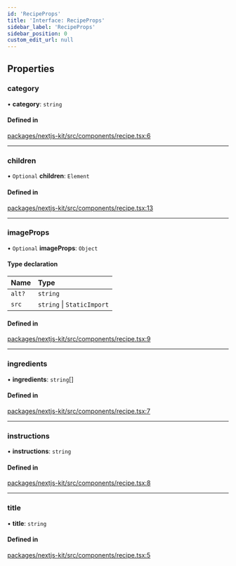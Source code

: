 ```yaml
---
id: 'RecipeProps'
title: 'Interface: RecipeProps'
sidebar_label: 'RecipeProps'
sidebar_position: 0
custom_edit_url: null
---
```


## Properties

### category

• **category**: `string`

#### Defined in

[packages/nextjs-kit/src/components/recipe.tsx:6](https://github.com/pantheon-systems/decoupled-kit-js/blob/ddd6c3538/packages/nextjs-kit/src/components/recipe.tsx#L6)

---

### children

• `Optional` **children**: `Element`

#### Defined in

[packages/nextjs-kit/src/components/recipe.tsx:13](https://github.com/pantheon-systems/decoupled-kit-js/blob/ddd6c3538/packages/nextjs-kit/src/components/recipe.tsx#L13)

---

### imageProps

• `Optional` **imageProps**: `Object`

#### Type declaration

| Name   | Type                       |
| :----- | :------------------------- |
| `alt?` | `string`                   |
| `src`  | `string` \| `StaticImport` |

#### Defined in

[packages/nextjs-kit/src/components/recipe.tsx:9](https://github.com/pantheon-systems/decoupled-kit-js/blob/ddd6c3538/packages/nextjs-kit/src/components/recipe.tsx#L9)

---

### ingredients

• **ingredients**: `string`[]

#### Defined in

[packages/nextjs-kit/src/components/recipe.tsx:7](https://github.com/pantheon-systems/decoupled-kit-js/blob/ddd6c3538/packages/nextjs-kit/src/components/recipe.tsx#L7)

---

### instructions

• **instructions**: `string`

#### Defined in

[packages/nextjs-kit/src/components/recipe.tsx:8](https://github.com/pantheon-systems/decoupled-kit-js/blob/ddd6c3538/packages/nextjs-kit/src/components/recipe.tsx#L8)

---

### title

• **title**: `string`

#### Defined in

[packages/nextjs-kit/src/components/recipe.tsx:5](https://github.com/pantheon-systems/decoupled-kit-js/blob/ddd6c3538/packages/nextjs-kit/src/components/recipe.tsx#L5)
